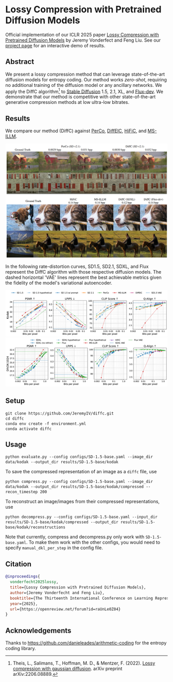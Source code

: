 # Lossy Compression with Pretrained Diffusion Models

Official implementation of our ICLR 2025 paper [Lossy Compression with Pretrained Diffusion Models](https://arxiv.org/abs/2501.09815) by Jeremy Vonderfect and Feng Liu. See our [project page](https://jeremyiv.github.io/diffc-project-page/) for an interactive demo of results.

## Abstract

We present a lossy compression method that can leverage state-of-the-art diffusion models for entropy coding. Our method works _zero-shot_, requiring no additional training of the diffusion model or any ancillary networks. We apply the DiffC algorithm[^1] to
[Stable Diffusion](https://huggingface.co/stabilityai/stable-diffusion-2-1) 1.5, 2.1, XL, and [Flux-dev](https://huggingface.co/black-forest-labs/FLUX.1-dev).
We demonstrate that our method is competitive with other state-of-the-art generative compression methods at low ultra-low bitrates.

## Results

We compare our method (DiffC) against [PerCo](https://github.com/Nikolai10/PerCo), [DiffEIC](https://github.com/huai-chang/DiffEIC), [HiFiC](https://github.com/Justin-Tan/high-fidelity-generative-compression), and [MS-ILLM](https://github.com/facebookresearch/NeuralCompression/tree/main/projects/illm).

![Visual Comparison](figures/visual-comparison.png)

In the following rate-distortion curves, SD1.5, SD2.1, SDXL, and Flux represent the DiffC algorithm with those respective diffusion models. The dashed horizontal 'VAE' lines represent the best achievable metrics given the fidelity of the model's variational autoencoder.

![Kodak RD curves](figures/kodak-rd-curves-Qalign.png)
![Div2k RD curves](figures/div2k-1024-rd-curves-Qalign.png)

## Setup

```
git clone https://github.com/JeremyIV/diffc.git
cd diffc
conda env create -f environment.yml
conda activate diffc
```

## Usage

```
python evaluate.py --config configs/SD-1.5-base.yaml --image_dir data/kodak --output_dir results/SD-1.5-base/kodak
```

To save the compressed representation of an image as a `diffc` file, use

```
python compress.py --config configs/SD-1.5-base.yaml --image_dir data/kodak --output_dir results/SD-1.5-base/kodak/compressed --recon_timestep 200
```

To reconstruct an image/images from their compressed representations, use

```
python decompress.py --config configs/SD-1.5-base.yaml --input_dir results/SD-1.5-base/kodak/compressed --output_dir results/SD-1.5-base/kodak/reconstructions
```

Note that currently, compress and decompress.py only work with `SD-1.5-base.yaml`. To make them work with the other configs, you would need to specify `manual_dkl_per_step` in the config file.

## Citation

```bibtex
@inproceedings{
  vonderfecht2025lossy,
  title={Lossy Compression with Pretrained Diffusion Models},
  author={Jeremy Vonderfecht and Feng Liu},
  booktitle={The Thirteenth International Conference on Learning Representations},
  year={2025},
  url={https://openreview.net/forum?id=raUnLe0Z04}
}
```

## Acknowledgements

Thanks to https://github.com/danieleades/arithmetic-coding for the entropy coding library.

[^1]: Theis, L., Salimans, T., Hoffman, M. D., & Mentzer, F. (2022). [Lossy compression with gaussian diffusion](https://arxiv.org/abs/2206.08889). arXiv preprint arXiv:2206.08889.
[^2]: Ho, J., Jain, A., & Abbeel, P. (2020). [Denoising diffusion probabilistic models](https://arxiv.org/abs/2006.11239). Advances in Neural Information Processing Systems, 33, 6840-6851.
